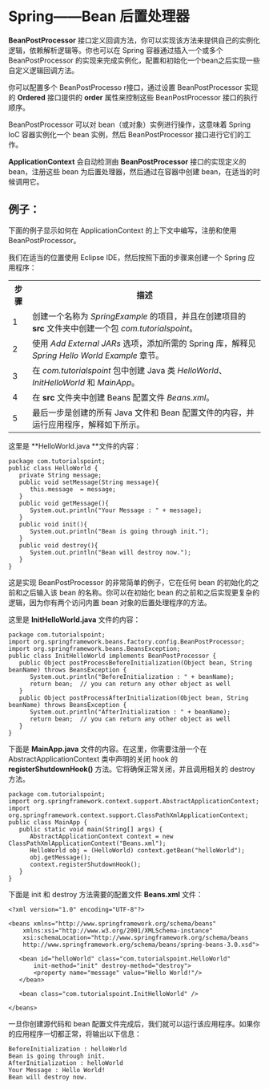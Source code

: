 # Spring——Bean 后置处理器

**BeanPostProcessor** 接口定义回调方法，你可以实现该方法来提供自己的实例化逻辑，依赖解析逻辑等。你也可以在 Spring 容器通过插入一个或多个 BeanPostProcessor 的实现来完成实例化，配置和初始化一个bean之后实现一些自定义逻辑回调方法。

你可以配置多个 BeanPostProcesso r接口，通过设置 BeanPostProcessor 实现的 **Ordered** 接口提供的 **order** 属性来控制这些 BeanPostProcessor 接口的执行顺序。

BeanPostProcessor 可以对 bean（或对象）实例进行操作，这意味着 Spring IoC 容器实例化一个 bean 实例，然后 BeanPostProcessor 接口进行它们的工作。 

**ApplicationContext** 会自动检测由 **BeanPostProcessor** 接口的实现定义的 bean，注册这些 bean 为后置处理器，然后通过在容器中创建 bean，在适当的时候调用它。

## 例子： 

下面的例子显示如何在 ApplicationContext 的上下文中编写，注册和使用 BeanPostProcessor。

我们在适当的位置使用 Eclipse IDE，然后按照下面的步骤来创建一个 Spring 应用程序： 

<table class="table table-bordered">
<tr><th class="fivepct">步骤</th><th>描述</th></tr>
<tr><td>1</td><td>创建一个名称为 <i>SpringExample</i> 的项目，并且在创建项目的 <b>src</b> 文件夹中创建一个包 <i>com.tutorialspoint</i>。</td></tr>
<tr><td>2</td><td>使用 <i>Add External JARs</i> 选项，添加所需的 Spring 库，解释见 <i>Spring Hello World Example</i> 章节。</td></tr>
<tr><td>3</td><td>在 <i>com.tutorialspoint</i> 包中创建 Java 类 <i>HelloWorld</i>、<i>InitHelloWorld</i> 和 <i>MainApp</i>。</td></tr>
<tr><td>4</td><td>在 <b>src</b> 文件夹中创建 Beans 配置文件 <i>Beans.xml</i>。 </td></tr>
<tr><td>5</td><td>最后一步是创建的所有 Java 文件和 Bean 配置文件的内容，并运行应用程序，解释如下所示。</td></tr>
</table>

	
这里是 **HelloWorld.java **文件的内容：

``` 
package com.tutorialspoint;
public class HelloWorld {
   private String message;
   public void setMessage(String message){
      this.message  = message;
   }
   public void getMessage(){
      System.out.println("Your Message : " + message);
   }
   public void init(){
      System.out.println("Bean is going through init.");
   }
   public void destroy(){
      System.out.println("Bean will destroy now.");
   }
}
```

这是实现 BeanPostProcessor 的非常简单的例子，它在任何 bean 的初始化的之前和之后输入该 bean 的名称。你可以在初始化 bean 的之前和之后实现更复杂的逻辑，因为你有两个访问内置 bean 对象的后置处理程序的方法。 

这里是 **InitHelloWorld.java** 文件的内容：

``` 
package com.tutorialspoint;
import org.springframework.beans.factory.config.BeanPostProcessor;
import org.springframework.beans.BeansException;
public class InitHelloWorld implements BeanPostProcessor {
   public Object postProcessBeforeInitialization(Object bean, String beanName) throws BeansException {
      System.out.println("BeforeInitialization : " + beanName);
      return bean;  // you can return any other object as well
   }
   public Object postProcessAfterInitialization(Object bean, String beanName) throws BeansException {
      System.out.println("AfterInitialization : " + beanName);
      return bean;  // you can return any other object as well
   }
}
```

下面是 **MainApp.java** 文件的内容。在这里，你需要注册一个在 AbstractApplicationContext 类中声明的关闭 hook 的 **registerShutdownHook()** 方法。它将确保正常关闭，并且调用相关的 destroy 方法。

``` 
package com.tutorialspoint;
import org.springframework.context.support.AbstractApplicationContext;
import org.springframework.context.support.ClassPathXmlApplicationContext;
public class MainApp {
   public static void main(String[] args) {
      AbstractApplicationContext context = new ClassPathXmlApplicationContext("Beans.xml");
      HelloWorld obj = (HelloWorld) context.getBean("helloWorld");
      obj.getMessage();
      context.registerShutdownHook();
   }
}
```

下面是 init 和 destroy 方法需要的配置文件 **Beans.xml** 文件：

```
<?xml version="1.0" encoding="UTF-8"?>

<beans xmlns="http://www.springframework.org/schema/beans"
    xmlns:xsi="http://www.w3.org/2001/XMLSchema-instance"
    xsi:schemaLocation="http://www.springframework.org/schema/beans
    http://www.springframework.org/schema/beans/spring-beans-3.0.xsd">

   <bean id="helloWorld" class="com.tutorialspoint.HelloWorld"
       init-method="init" destroy-method="destroy">
       <property name="message" value="Hello World!"/>
   </bean>

   <bean class="com.tutorialspoint.InitHelloWorld" />

</beans>
```


一旦你创建源代码和 bean 配置文件完成后，我们就可以运行该应用程序。如果你的应用程序一切都正常，将输出以下信息：

```
BeforeInitialization : helloWorld
Bean is going through init.
AfterInitialization : helloWorld
Your Message : Hello World!
Bean will destroy now.
```